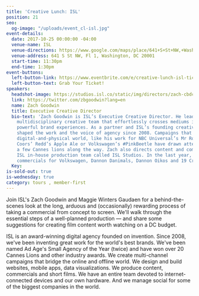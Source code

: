 ```yaml
---
title: 'Creative Lunch: ISL'
position: 21
seo:
  og-image: "/uploads/event_cl-isl.jpg"
event-details:
  date: 2017-10-25 00:00:00 -04:00
  venue-name: ISL
  venue-directions: https://www.google.com/maps/place/641+S+St+NW,+Washington,+DC+20001/@38.9145299,-77.0233145,17z/data=!3m1!4b1!4m5!3m4!1s0x89b7b7f00f4dd9df:0x71b9f72e645be48f!8m2!3d38.9145299!4d-77.0211258
  venue-address: 641 S St NW, Fl 1, Washington, DC 20001
  start-time: 11:30pm
  end-time: 1:30pm
event-buttons:
  left-button-link: https://www.eventbrite.com/e/creative-lunch-isl-tickets-38431935955
  left-button-text: Grab Your Ticket!
speakers:
  headshot-image: https://studios.isl.co/static/img/directors/zach-cbdc320899.jpg
  link: https://twitter.com/zbgoodwin?lang=en
  name: Zach Goodwin
  title: Executive Creative Director
  bio-text: 'Zach Goodwin is ISL’s Executive Creative Director. He leads an eclectic,
    multidisciplinary creative team that effortlessly crosses mediums in pursuit of
    powerful brand experiences. As a partner and ISL’s founding creative, Zach has
    shaped the work and the voice of agency since 2008. Campaigns that straddle the
    digital-and-physical world, like his work for NBC Universal’s Mr Robot, Miller
    Coors’ Redd’s Apple Ale or Volkswagen’s #PinkBeetle have drawn attention — and
    a few Cannes lions along the way. Zach also directs content and commercials, leading
    ISL in-house production team called ISL Studios. In the last year, he has directed
    commercials for Volkswagen, Dannon Danimals, Dannon Oikos and 19 Crimes.'
  Key: 
is-sold-out: true
is-wednesday: true
category: tours , member-first
---
```


Join ISL's Zach Goodwin and Maggie Winters Gaudaen for a behind-the-scenes look at the long, arduous and (occasionally) rewarding process of taking a commercial from concept to screen. We'll walk through the essential steps of a well-planned production — and share some suggestions for creating film content worth watching on a DC budget.

ISL is an award-winning digital agency founded on invention. Since 2008, we've been inventing great work for the world's best brands. We've been named Ad Age's Small Agency of the Year (twice) and have won over 20 Cannes Lions and other industry awards. We create multi-channel campaigns that bridge the online and offline world. We design and build websites, mobile apps, data visualizations. We produce content, commercials and short films. We have an entire team devoted to internet-connected devices and our own hardware. And we manage social for some of the biggest companies in the world.